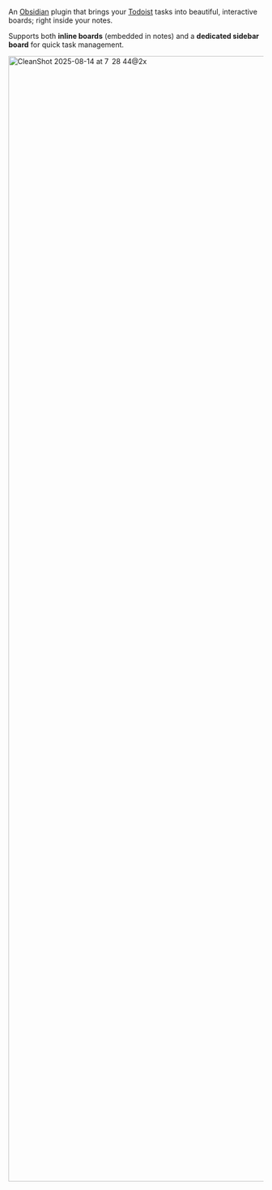 An [Obsidian](https://obsidian.md) plugin that brings your [Todoist](https://todoist.com) tasks into beautiful, interactive boards; right inside your notes.

Supports both **inline boards** (embedded in notes) and a **dedicated sidebar board** for quick task management.

<img width="3168" height="2220" alt="CleanShot 2025-08-14 at 7  28 44@2x" src="https://github.com/user-attachments/assets/6a9f23ae-98cb-4f6e-8624-5c03fa9579ef" />

